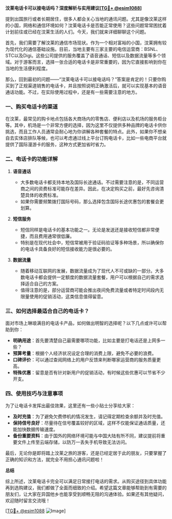 **汶莱电话卡可以接电话吗？深度解析与实用建议[[TG💪+ @esim1088](https://t.me/s/esim1088)]**

提到出国旅行或者长期居住，很多人都会关心当地的通讯问题。尤其是像汶莱这样的小国，网络和通信环境如何？汶莱电话卡是否能正常使用？这些问题常常困扰着计划前往或已经在汶莱生活的人们。今天，我们就来详细聊聊这个问题。

首先，我们需要了解汶莱的通信市场现状。作为一个相对富裕的小国，汶莱拥有较为现代化的通信基础设施。目前，当地主要有三家主要的电信运营商：BSNL、STC以及Digi。这些公司提供的服务覆盖了语音通话、短信以及数据流量等多个领域。对于游客而言，选择一张合适的电话卡是非常重要的，因为它直接影响到你在当地的生活便利程度。

那么，回到最初的问题——“汶莱电话卡可以接电话吗？”答案是肯定的！只要你购买到了正规渠道销售的电话卡，并且按照说明正确激活后，就可以实现基本的语音通话功能。不过，在实际使用过程中，还是有一些需要注意的地方。

### 一、购买电话卡的渠道

在汶莱，最常见的购卡地点包括各大商场内的零售店、便利店以及机场的服务柜台等。其中，机场是一个非常方便的选择，因为这里不仅提供多种品牌的电话卡供你挑选，而且工作人员通常会耐心地为你讲解各种套餐的特点。此外，如果你不想亲自去实体店排队等候，也可以考虑通过线上平台订购电话卡，比如一些电商平台就提供了国际漫游卡的服务，这种方式更加省时省力。

### 二、电话卡的功能详解

1. **语音通话**
   - 大多数电话卡都支持本地及国际长途通话。不过需要注意的是，不同运营商之间的资费标准可能存在差异。因此，在决定购买之前，最好先咨询清楚具体的收费标准。
   - 如果你需要频繁拨打国际号码，那么选择包含国际长途优惠包的套餐会更划算。

2. **短信服务**
   - 短信同样是电话卡的基本功能之一。无论是发送还是接收短信都非常便捷，而且费用通常很低廉。
   - 特别是在现代社会中，短信常被用于验证码验证等多种场景，所以确保你的电话卡具备良好的短信接收能力是很必要的。

3. **数据流量**
   - 随着移动互联网的发展，数据流量成为了现代人不可或缺的一部分。大多数电话卡都会提供一定额度的数据流量套餐，用户可以根据自己的需求选择适合自己的方案。
   - 值得注意的是，部分运营商可能会推出夜间免费流量或者特定时间段内无限量使用的促销活动，这类信息值得留意。

### 三、如何选择最适合自己的电话卡？

面对市场上琳琅满目的电话卡产品，如何做出明智的选择呢？以下几点或许可以帮助到你：

- **明确用途**：首先要清楚自己最需要哪项功能，比如主要是打电话还是上网多一些？
- **预算考量**：根据个人经济状况设定合理的消费上限，避免不必要的浪费。
- **口碑评价**：可以通过查阅网络上的用户反馈来判断哪家运营商的服务质量更高。
- **特殊优惠**：留意是否有针对新用户的促销活动，有时候这些优惠可以节省不少开支。

### 四、使用技巧与注意事项

为了让电话卡发挥出最佳效果，这里还有一些小贴士分享给大家：

- **及时充值**：为了避免欠费停机的情况发生，请记得定期检查余额并及时充值。
- **保持信号良好**：尽量待在信号覆盖较好的区域，这样不仅能保证通话质量，还能加快数据传输速度。
- **备份重要资料**：由于国外的网络环境可能与中国大陆有所不同，建议提前将重要文件上传至云端存储，以防万一丢失手机导致无法访问。

最后，无论你是即将踏上汶莱之旅的游客，还是已经定居于此的朋友，只要掌握了正确的知识和方法，就完全不用担心通讯问题啦！

**总结**

综上所述，汶莱电话卡完全可以满足日常接打电话的需求。从购买途径到具体功能再到选购建议，我们都做了全面而细致的介绍。希望这篇文章能够帮助到有需要的朋友们，让大家在异国他乡也能享受到顺畅无阻的沟通体验。如果还有其他疑问，欢迎随时留言交流哦！

[[TG💪+ @esim1088](https://t.me/s/esim1088) ![Image](https://i.postimg.cc/4NQfJmqS/Snipaste-2025-05-13-00-14-12.png)]